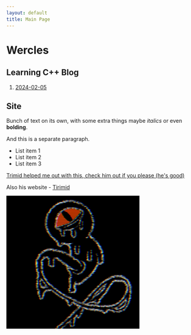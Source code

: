 ```yaml
---
layout: default
title: Main Page
---
```


# Wercles

## Learning C++ Blog

1. [2024-02-05](cpp-blog/article-2024-02-05.md)

## Site

Bunch of text on its own, with some
extra things maybe *italics* or even
**bolding**.

And this is a separate paragraph.

* List item 1
* List item 2
* List item 3

[Tirimid]: https://tirimid.net/

[Trimid helped me out with this, check him out if you please (he's good)](https://github.com/tirimid)

Also his website - [Tirimid]

<img src="q2vmown3mhec1.png" width="350" height="350" />
